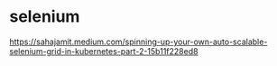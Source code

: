 # selenium


https://sahajamit.medium.com/spinning-up-your-own-auto-scalable-selenium-grid-in-kubernetes-part-2-15b11f228ed8
